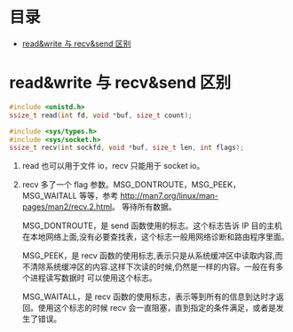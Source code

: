 # 目录

- [read&write 与 recv&send 区别](read&write-与-recv&send-区别)


# read&write 与 recv&send 区别

```c
#include <unistd.h>
ssize_t read(int fd, void *buf, size_t count);

#include <sys/types.h>
#include <sys/socket.h>
ssize_t recv(int sockfd, void *buf, size_t len, int flags);
```

1. read 也可以用于文件 io，recv 只能用于 socket io。
2. recv 多了一个 flag 参数。MSG_DONTROUTE，MSG_PEEK，MSG_WAITALL 等等，参考 <http://man7.org/linux/man-pages/man2/recv.2.html>。
等待所有数据。

    MSG_DONTROUTE，是 send 函数使用的标志。这个标志告诉 IP 目的主机在本地网络上面,没有必要查找表，这个标志一般用网络诊断和路由程序里面。

    MSG_PEEK，是 recv 函数的使用标志,表示只是从系统缓冲区中读取内容,而不清除系统缓冲区的内容.这样下次读的时候,仍然是一样的内容。一般在有多个进程读写数据时
可以使用这个标志。

    MSG_WAITALL，是 recv 函数的使用标志，表示等到所有的信息到达时才返回。使用这个标志的时候 recv 会一直阻塞，直到指定的条件满足，或者是发生了错误。








